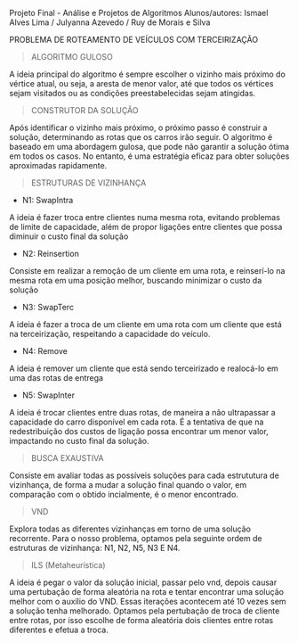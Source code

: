 Projeto Final - Análise e Projetos de Algoritmos
Alunos/autores: Ismael Alves Lima / Julyanna Azevedo / Ruy de Morais e Silva

PROBLEMA DE ROTEAMENTO DE VEÍCULOS COM TERCEIRIZAÇÃO

> ALGORITMO GULOSO

A ideia principal do algoritmo é sempre escolher o vizinho mais próximo do vértice atual, ou seja, a aresta de menor valor, até que todos os vértices sejam visitados ou as condições preestabelecidas sejam atingidas.

> CONSTRUTOR DA SOLUÇÃO

Após identificar o vizinho mais próximo, o próximo passo é construir a solução, determinando as rotas que os carros irão seguir.
O algoritmo é baseado em uma abordagem gulosa, que pode não garantir a solução ótima em todos os casos. No entanto, é uma estratégia eficaz para obter soluções aproximadas rapidamente.

> ESTRUTURAS DE VIZINHANÇA

 - N1: SwapIntra 

A ideia é fazer troca entre clientes numa mesma rota, evitando problemas de limite de capacidade, além de propor ligações entre clientes que possa diminuir o custo final da solução

 - N2: Reinsertion

Consiste em realizar a remoção de um cliente em uma rota, e reinserí-lo na mesma rota em uma posição melhor, buscando minimizar o custo da solução

 - N3: SwapTerc

A ideia é fazer a troca de um cliente em uma rota com um cliente que está na terceirização, respeitando a capacidade do veículo.

 - N4: Remove

A ideia é remover um cliente que está sendo terceirizado e realocá-lo em uma das rotas de entrega

 - N5: SwapInter
 
A ideia é trocar clientes entre duas rotas, de maneira a não ultrapassar a capacidade do carro disponível em cada rota. É a tentativa de que na redestribuição dos custos de ligação possa encontrar um menor valor, impactando no custo final da solução.

> BUSCA EXAUSTIVA

Consiste em avaliar todas as possíveis soluções para cada estrututura de vizinhança, de forma a mudar a solução final quando o valor, em comparação com o obtido incialmente, é o menor encontrado.

> VND

Explora todas as diferentes vizinhanças em torno de uma solução recorrente. Para o nosso problema, optamos pela seguinte ordem de estruturas de vizinhança: N1, N2, N5, N3 E N4.

> ILS (Metaheurística)

A ideia é pegar o valor da solução inicial, passar pelo vnd, depois causar uma pertubação de forma aleatória na rota e tentar encontrar uma solução melhor com o auxílio do VND. Essas iterações acontecem até 10 vezes sem a solução tenha melhorado.
Optamos pela pertubação de troca de cliente entre rotas, por isso escolhe de forma aleatória dois clientes entre rotas diferentes e efetua a troca.  
